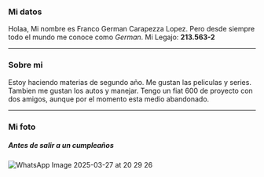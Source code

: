 ### Mi datos
Holaa, Mi nombre es Franco German Carapezza Lopez. Pero desde siempre todo el mundo me conoce como *German*.
Mi Legajo: **213.563-2**

_______________________________________________________________________________________________________________
### Sobre mi
Estoy haciendo materias de segundo año. Me gustan las peliculas y series. 
Tambien me gustan los autos y manejar. Tengo un fiat 600 de proyecto con dos amigos, aunque por el momento esta medio abandonado.

_______________________________________________________________________________________________________________
### Mi foto 
##### *Antes de salir a un cumpleaños*
![WhatsApp Image 2025-03-27 at 20 29 26](https://github.com/user-attachments/assets/12931669-d253-49d6-a586-c53dfd8f1236)

